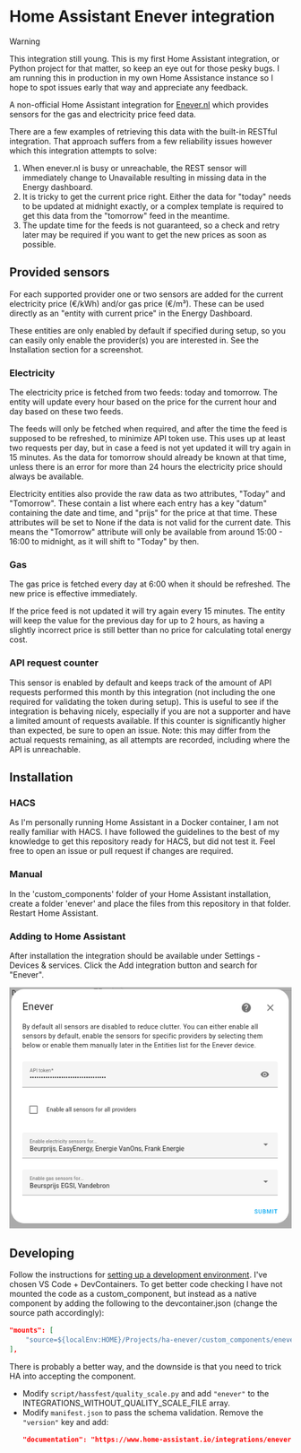 # Home Assistant Enever integration

> [!WARNING]
> This integration still young. This is my first Home Assistant integration, or Python project for that matter, so keep an eye out for those pesky bugs. I am running this in production in my own Home Assistance instance so I hope to spot issues early that way and appreciate any feedback.

A non-official Home Assistant integration for [Enever.nl](https://enever.nl/) which provides sensors for the gas and electricity price feed data.

There are a few examples of retrieving this data with the built-in RESTful integration. That approach suffers from a few reliability issues however which this integration attempts to solve:

1. When enever.nl is busy or unreachable, the REST sensor will immediately change to Unavailable resulting in missing data in the Energy dashboard.
2. It is tricky to get the current price right. Either the data for "today" needs to be updated at midnight exactly, or a complex template is required to get this data from the "tomorrow" feed in the meantime.
3. The update time for the feeds is not guaranteed, so a check and retry later may be required if you want to get the new prices as soon as possible.

## Provided sensors

For each supported provider one or two sensors are added for the current electricity price (&euro;/kWh) and/or gas price (&euro;/m&sup3;). These can be used directly as an "entity with current price" in the Energy Dashboard.

These entities are only enabled by default if specified during setup, so you can easily only enable the provider(s) you are interested in. See the Installation section for a screenshot.

### Electricity

The electricity price is fetched from two feeds: today and tomorrow. The entity will update every hour based on the price for the current hour and day based on these two feeds.

The feeds will only be fetched when required, and after the time the feed is supposed to be refreshed, to minimize API token use. This uses up at least two requests per day, but in case a feed is not yet updated it will try again in 15 minutes. As the data for tomorrow should already be known at that time, unless there is an error for more than 24 hours the electricity price should always be available.

Electricity entities also provide the raw data as two attributes, "Today" and "Tomorrow". These contain a list where each entry has a key "datum" containing the date and time, and "prijs" for the price at that time. These attributes will be set to None if the data is not valid for the current date. This means the "Tomorrow" attribute will only be available from around 15:00 - 16:00 to midnight, as it will shift to "Today" by then.

### Gas

The gas price is fetched every day at 6:00 when it should be refreshed. The new price is effective immediately.

If the price feed is not updated it will try again every 15 minutes. The entity will keep the value for the previous day for up to 2 hours, as having a slightly incorrect price is still better than no price for calculating total energy cost.

### API request counter

This sensor is enabled by default and keeps track of the amount of API requests performed this month by this integration (not including the one required for validating the token during setup). This is useful to see if the integration is behaving nicely, especially if you are not a supporter and have a limited amount of requests available. If this counter is significantly higher than expected, be sure to open an issue.
Note: this may differ from the actual requests remaining, as all attempts are recorded, including where the API is unreachable.

## Installation

### HACS

As I'm personally running Home Assistant in a Docker container, I am not really familiar with HACS. I have followed the guidelines to the best of my knowledge to get this repository ready for HACS, but did not test it. Feel free to open an issue or pull request if changes are required.

### Manual

In the 'custom_components' folder of your Home Assistant installation, create a folder 'enever' and place the files from this repository in that folder. Restart Home Assistant.

### Adding to Home Assistant

After installation the integration should be available under Settings - Devices & services. Click the Add integration button and search for "Enever".

![Setup](./docs/config_flow.png)

## Developing

Follow the instructions for [setting up a development environment](https://developers.home-assistant.io/docs/development_environment). I've chosen VS Code + DevContainers. To get better code checking I have not mounted the code as a custom_component, but instead as a native component by adding the following to the devcontainer.json (change the source path accordingly):

```json
"mounts": [
    "source=${localEnv:HOME}/Projects/ha-enever/custom_components/enever,target=${containerWorkspaceFolder}/homeassistant/components/enever,type=bind"
],
```

There is probably a better way, and the downside is that you need to trick HA into accepting the component.

- Modify `script/hassfest/quality_scale.py` and add `"enever"` to the INTEGRATIONS_WITHOUT_QUALITY_SCALE_FILE array.
- Modify `manifest.json` to pass the schema validation. Remove the `"version"` key and add:
  ```json
  "documentation": "https://www.home-assistant.io/integrations/enever",
  ```
